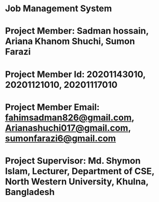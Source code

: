 # Job Management System
# Project Member: Sadman hossain, Ariana Khanom Shuchi, Sumon Farazi
# Project Member Id: 20201143010, 20201121010, 20201117010
# Project Member Email: fahimsadman826@gmail.com, Arianashuchi017@gmail.com, sumonfarazi6@gmail.com
# Project Supervisor: Md. Shymon Islam, Lecturer, Department of CSE, North Western University, Khulna, Bangladesh
